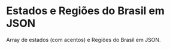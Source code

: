 Estados e Regiões do Brasil em JSON
====================

Array de estados (com acentos) e Regiões do Brasil em JSON.
